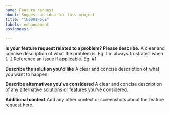 ```yaml
---
name: Feature request
about: Suggest an idea for this project
title: "\U0001F6CE"
labels: enhancement
assignees: ''

---
```


**Is your feature request related to a problem? Please describe.**
A clear and concise description of what the problem is. Eg. I'm always frustrated when [...]
Reference an issue if applicable. Eg. #1

**Describe the solution you'd like**
A clear and concise description of what you want to happen.

**Describe alternatives you've considered**
A clear and concise description of any alternative solutions or features you've considered.

**Additional context**
Add any other context or screenshots about the feature request here.
